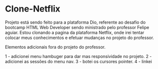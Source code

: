 # Clone-Netflix

Projeto está sendo feito para a plataforma Dio, referente ao desafio do bootcamp HTML Web Developer sendo ministrado pelo professor Felipe aguiar.
Estou clonando a pagina da plataforma Netflix, onde irei tentar colocar meus conhecimentos e efetuar mudanças no projeto do professor.


Elementos adicionais fora do projeto do professor.

1 - adicionei menu hambuger para dar mas responsividade no projeto.
2 - adicionei as sessões do menu nav.
3 - botei os cursores pointer.
4 - linkei  




